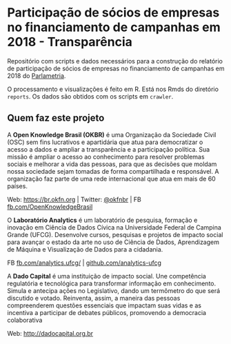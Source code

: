 # Participação de sócios de empresas no financiamento de campanhas em 2018 - Transparência

Repositório com scripts e dados necessários para a construção do relatório de participação de sócios de empresas no financiamento de campanhas em 2018 do [Parlametria](https://parlametria.org/relatorios).

O processamento e visualizações é feito em R. Está nos Rmds do diretório `reports`. Os dados são obtidos com os scripts em `crawler`. 

## Quem faz este projeto
A **Open Knowledge Brasil (OKBR)** é uma Organização da Sociedade Civil (OSC) sem fins lucrativos e apartidária que atua para democratizar o acesso a dados e ampliar a  transparência e a participação política. Sua missão é ampliar o acesso ao conhecimento para resolver problemas sociais e melhorar a vida das pessoas, para que as decisões que moldam nossa sociedade sejam tomadas de forma compartilhada e responsável. A organização faz parte de uma rede internacional que atua em mais de 60 países. 

Web: https://br.okfn.org | Twitter: [@okfnbr](https://twitter.com/okfnbr)  | FB [fb.com/OpenKnowledgeBrasil](https://www.facebook.com/OpenKnowledgeBrasil)

O **Laboratório Analytics** é um laboratório de pesquisa, formação e inovação em Ciência de Dados Cívica na Universidade Federal de Campina Grande (UFCG). Desenvolve cursos, pesquisas e projetos de impacto social para avançar o estado da arte no uso de Ciência de Dados, Aprendizagem de Máquina e Visualização de Dados para a cidadania.

FB [fb.com/analytics.ufcg/](fb.com/analytics.ufcg/) | [github.com/analytics-ufcg](github.com/analytics-ufcg)

A **Dado Capital** é uma instituição de impacto social. Une competência regulatória e tecnológica para transformar informação em conhecimento. Simula e antecipa ações no Legislativo, dando um termômetro do que será discutido e votado. Reinventa, assim, a maneira das pessoas compreenderem questões essenciais que impactam suas vidas e as incentiva a participar de debates públicos, promovendo a democracia colaborativa

Web: http://dadocapital.org.br 
